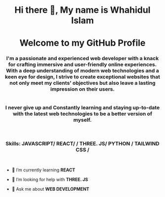 <h1 align="center">Hi there 👋, My name is Whahidul Islam</h1>
<h1 align="center">Welcome to my GitHub Profile</h1>
<h3 align="center">I'm a passionate and experienced web developer with a knack for crafting immersive and user-friendly online experiences. With a deep understanding of modern web technologies and a keen eye for design, I strive to create exceptional websites that not only meet my clients' objectives but also leave a lasting impression on their users.
  <br/>
  <br/>
  <br/>
I never give up and Constantly learning and staying up-to-date with the latest web technologies to be a better version of myself. 
  <br/>
  <br/>
  
  <br/>


  
Skills: JAVASCRIPT/ REACT/ / THREE. JS/ PYTHON / TAILWIND CSS /</h3>
  <br/>
- 🌱 I’m currently learning **REACT**

- 🤝 I’m looking for help with **THREE. JS**

- 💬 Ask me about **WEB DEVELOPMENT**
